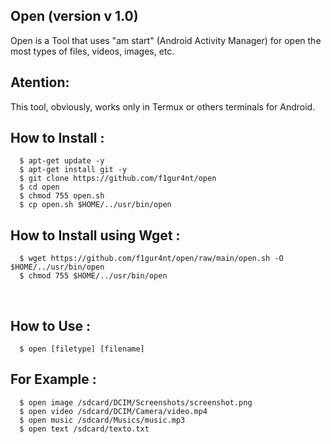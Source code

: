 Open (version v 1.0)
--
Open is a Tool that uses "am start" (Android Activity Manager) for open the most types of files, videos, images, etc.

Atention:
--
This tool, obviously, works only in Termux or others terminals for Android.

How to Install :
--
      $ apt-get update -y
      $ apt-get install git -y
      $ git clone https://github.com/f1gur4nt/open
      $ cd open
      $ chmod 755 open.sh
      $ cp open.sh $HOME/../usr/bin/open

How to Install using Wget :
--
      $ wget https://github.com/f1gur4nt/open/raw/main/open.sh -O $HOME/../usr/bin/open
      $ chmod 755 $HOME/../usr/bin/open
<br>

How to Use :
--
      $ open [filetype] [filename]
For Example :
--
      $ open image /sdcard/DCIM/Screenshots/screenshot.png
      $ open video /sdcard/DCIM/Camera/video.mp4
      $ open music /sdcard/Musics/music.mp3
      $ open text /sdcard/texto.txt
